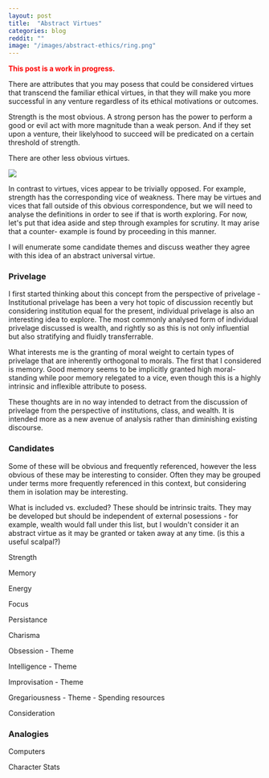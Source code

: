 ```yaml
---
layout: post
title:  "Abstract Virtues"
categories: blog
reddit: ""
image: "/images/abstract-ethics/ring.png"
---
```


<span style="color: red; font-weight: bold;"> This post is a work in progress. </span>

There are attributes that you may posess that could be considered virtues
that transcend the familiar ethical virtues, in that they will make you more
successful in any venture regardless of its ethical motivations or outcomes.

Strength is the most obvious. A strong person has the power to perform a good
or evil act with more magnitude than a weak person. And if they set upon a venture,
their likelyhood to succeed will be predicated on a certain threshold of strength.

There are other less obvious virtues.

<p class="attribution">
	<img src="{{page.image}}" class="image fit" />
</p>

<!--more-->

In contrast to virtues, vices appear to be trivially opposed. For example, strength has
the corresponding vice of weakness. There may be virtues and vices that fall
outside of this obvious correspondence, but we will need to analyse the
definitions in order to see if that is worth exploring. For now, let's put that
idea aside and step through examples for scrutiny. It may arise that a counter-
example is found by proceeding in this manner.

I will enumerate some candidate themes and discuss weather they agree
with this idea of an abstract universal virtue.


### Privelage

I first started thinking about this concept from the perspective of privelage -
Institutional privelage has been a very hot topic of discussion recently but
considering institution equal for the present, individual privelage is also
an interesting idea to explore. The most commonly analysed form of individual
privelage discussed is wealth, and rightly so as this is not only influential
but also stratifying and fluidly transferrable.

What interests me is the granting of moral weight to certain types of privelage
that are inherently orthogonal to morals. The first that I considered is memory.
Good memory seems to be implicitly granted high moral-standing while poor memory
relegated to a vice, even though this is a highly intrinsic and inflexible
attribute to posess.

These thoughts are in no way intended to detract from the discussion of privelage
from the perspective of institutions, class, and wealth. It is intended more
as a new avenue of analysis rather than diminishing existing discourse.


### Candidates

Some of these will be obvious and frequently referenced, however the less
obvious of these may be interesting to consider. Often they may be grouped
under terms more frequently referenced in this context, but considering them
in isolation may be interesting.

What is included vs. excluded? These should be intrinsic traits. They may
be developed but should be independent of external posessions - for example,
wealth would fall under this list, but I wouldn't consider it an abstract
virtue as it may be granted or taken away at any time. (is this a useful scalpal?)

Strength

Memory

Energy

Focus

Persistance

Charisma

Obsession - Theme

Intelligence - Theme

Improvisation - Theme

Gregariousness - Theme - Spending resources

Consideration


### Analogies

Computers

Character Stats

### 